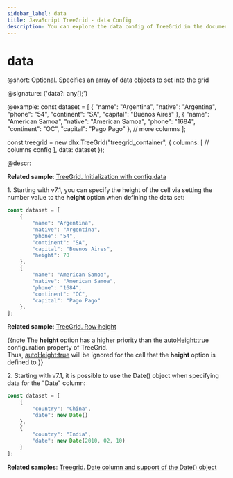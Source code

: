 ```yaml
---
sidebar_label: data
title: JavaScript TreeGrid - data Config 
description: You can explore the data config of TreeGrid in the documentation of the DHTMLX JavaScript UI library. Browse developer guides and API reference, try out code examples and live demos, and download a free 30-day evaluation version of DHTMLX Suite.
---
```


# data

@short: Optional. Specifies an array of data objects to set into the grid

@signature: {'data?: any[];'}

@example:
const dataset = [
	{
    	"name": "Argentina",
        "native": "Argentina",
        "phone": "54",
        "continent": "SA",
        "capital": "Buenos Aires"
    },
    {
        "name": "American Samoa",
        "native": "American Samoa",
        "phone": "1684",
        "continent": "OC",
        "capital": "Pago Pago"
    },
    // more columns
];

const treegrid = new dhx.TreeGrid("treegrid_container", {
	columns: [
        // columns config
    ],
	data: dataset
});

@descr:

**Related sample**: [TreeGrid. Initialization with config.data](https://snippet.dhtmlx.com/kob9385v)

1\. Starting with v7.1, you can specify the height of the cell via setting the number value to the **height** option when defining the data set: 

~~~js {8}
const dataset = [
	{
    	"name": "Argentina",
        "native": "Argentina",
        "phone": "54",
        "continent": "SA",
		"capital": "Buenos Aires",
		"height": 70
    },
    {
        "name": "American Samoa",
        "native": "American Samoa",
        "phone": "1684",
        "continent": "OC",
        "capital": "Pago Pago"
    },
];
~~~

**Related sample**: [TreeGrid. Row height](https://snippet.dhtmlx.com/kvl5y6nq)

{{note The **height** option has a higher priority than the [autoHeight:true](treegrid/api/treegrid_autoheight_config.md) configuration property of TreeGrid. <br>Thus, [autoHeight:true](treegrid/api/treegrid_autoheight_config.md) will be ignored for the cell that the **height** option is defined to.}}

2\. Starting with v7.1, it is possible to use the Date() object when specifying data for the "Date" column:

~~~js {4,8}
const dataset = [
    {
        "country": "China",
        "date": new Date()
    },
	{
        "country": "India",
        "date": new Date(2010, 02, 10)
	}
];
~~~

**Related samples**: [Treegrid. Date column and support of the Date() object](https://snippet.dhtmlx.com/tb4o7ytt)

[comment]: # (@related: treegrid/configuration.md#data treegrid/initialization.md#initialize-treegrid)

[comment]: # (@relatedapi: treegrid/api/treegrid_autoheight_config.md)
